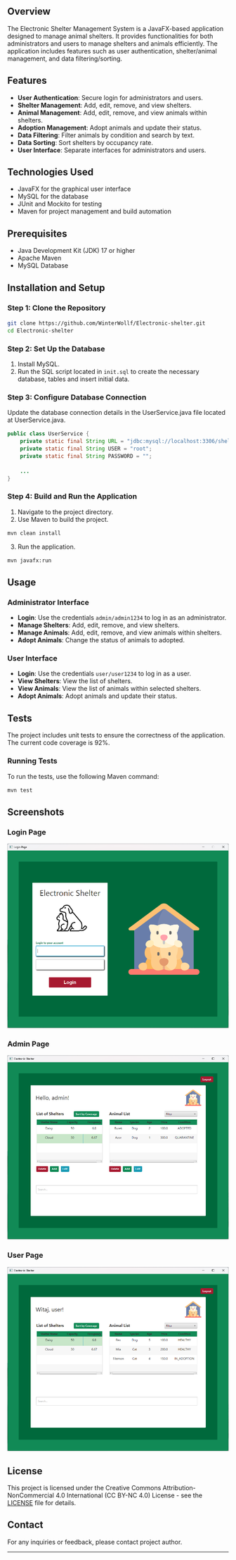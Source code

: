 ## Overview

The Electronic Shelter Management System is a JavaFX-based application designed to manage animal shelters. It provides functionalities for both administrators and users to manage shelters and animals efficiently. The application includes features such as user authentication, shelter/animal management, and data filtering/sorting.

## Features

- **User Authentication**: Secure login for administrators and users.
- **Shelter Management**: Add, edit, remove, and view shelters.
- **Animal Management**: Add, edit, remove, and view animals within shelters.
- **Adoption Management**: Adopt animals and update their status.
- **Data Filtering**: Filter animals by condition and search by text.
- **Data Sorting**: Sort shelters by occupancy rate.
- **User Interface**: Separate interfaces for administrators and users.

## Technologies Used

- JavaFX for the graphical user interface
- MySQL for the database
- JUnit and Mockito for testing
- Maven for project management and build automation

## Prerequisites

- Java Development Kit (JDK) 17 or higher
- Apache Maven
- MySQL Database

## Installation and Setup

### Step 1: Clone the Repository

```sh
git clone https://github.com/WinterWollf/Electronic-shelter.git
cd Electronic-shelter
```

### Step 2: Set Up the Database

1. Install MySQL.
2. Run the SQL script located in `init.sql` to create the necessary database, tables and insert initial data.

### Step 3: Configure Database Connection

Update the database connection details in the UserService.java file located at UserService.java.

```java
public class UserService {
    private static final String URL = "jdbc:mysql://localhost:3306/shelter";
    private static final String USER = "root";
    private static final String PASSWORD = "";

    ...
}
```

### Step 4: Build and Run the Application

1. Navigate to the project directory.
2. Use Maven to build the project.

```sh
mvn clean install
```

3. Run the application.

```sh
mvn javafx:run
```

## Usage

### Administrator Interface

- **Login**: Use the credentials `admin/admin1234` to log in as an administrator.
- **Manage Shelters**: Add, edit, remove, and view shelters.
- **Manage Animals**: Add, edit, remove, and view animals within shelters.
- **Adopt Animals**: Change the status of animals to adopted.

### User Interface

- **Login**: Use the credentials `user/user1234` to log in as a user.
- **View Shelters**: View the list of shelters.
- **View Animals**: View the list of animals within selected shelters.
- **Adopt Animals**: Adopt animals and update their status.

## Tests

The project includes unit tests to ensure the correctness of the application. The current code coverage is 92%.

### Running Tests

To run the tests, use the following Maven command:

```sh
mvn test
```

## Screenshots

### Login Page

![Login Page](screenshots/login-page.png)

### Admin Page

![Admin Page](screenshots/admin-page.png)

### User Page

![User Page](screenshots/user-page.png)

## License

This project is licensed under the Creative Commons Attribution-NonCommercial 4.0 International (CC BY-NC 4.0) License - see the [LICENSE](LICENSE.txt) file for details.

## Contact

For any inquiries or feedback, please contact project author.

---